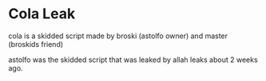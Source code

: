 # Cola Leak

cola is a skidded script made by broski (astolfo owner) and master (broskids friend)


astolfo was the skidded script that was leaked by allah leaks about 2 weeks ago.
